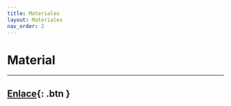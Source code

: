 ```yaml
---
title: Materiales
layout: Materiales
nav_order: 2
---
```


# Material

---
[Enlace](https://drive.google.com/drive/folders/1Eu7eyQCK_7dFtMpowgFhnJk8bFbUaddD?usp=sharing){: .btn }
---
